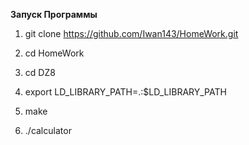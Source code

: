 **Запуск Программы**


1.  git clone https://github.com/Iwan143/HomeWork.git

2.  cd HomeWork

3.  cd DZ8

4.  export LD_LIBRARY_PATH=.:$LD_LIBRARY_PATH

5.  make

6.  ./calculator
